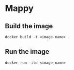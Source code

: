 # Mappy

## Build the image
```
docker build -t <image-name> .
```

## Run the image
```
docker run -itd <image-name>
```
